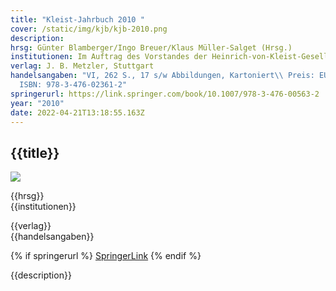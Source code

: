 ```yaml
---
title: "Kleist-Jahrbuch 2010 "
cover: /static/img/kjb/kjb-2010.png
description:  
hrsg: Günter Blamberger/Ingo Breuer/Klaus Müller-Salget (Hrsg.)
institutionen: Im Auftrag des Vorstandes der Heinrich-von-Kleist-Gesellschaft
verlag: J. B. Metzler, Stuttgart
handelsangaben: "VI, 262 S., 17 s/w Abbildungen, Kartoniert\\ Preis: EUR 39,95\\
  ISBN: 978-3-476-02361-2"
springerurl: https://link.springer.com/book/10.1007/978-3-476-00563-2
year: "2010"
date: 2022-04-21T13:18:55.163Z
---
```

## {{title}}

![]({{cover}})

{{hrsg}}\
{{institutionen}}

{{verlag}}\
{{handelsangaben}}

{% if springerurl %}
[SpringerLink]({{springerurl}})
{% endif %}

{{description}}